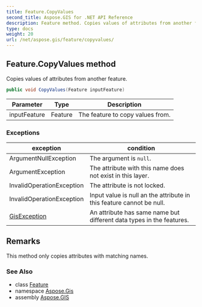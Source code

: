 ```yaml
---
title: Feature.CopyValues
second_title: Aspose.GIS for .NET API Reference
description: Feature method. Copies values of attributes from another feature
type: docs
weight: 20
url: /net/aspose.gis/feature/copyvalues/
---
```

## Feature.CopyValues method

Copies values of attributes from another feature.

```csharp
public void CopyValues(Feature inputFeature)
```

| Parameter | Type | Description |
| --- | --- | --- |
| inputFeature | Feature | The feature to copy values from. |

### Exceptions

| exception | condition |
| --- | --- |
| ArgumentNullException | The argument is `null`. |
| ArgumentException | The attribute with this name does not exist in this layer. |
| InvalidOperationException | The attribute is not locked. |
| InvalidOperationException | Input value is null an the attribute in this feature cannot be null. |
| [GisException](../../gisexception/) | An attribute has same name but different data types in the features. |

## Remarks

This method only copies attributes with matching names.

### See Also

* class [Feature](../)
* namespace [Aspose.Gis](../../feature/)
* assembly [Aspose.GIS](../../../)


